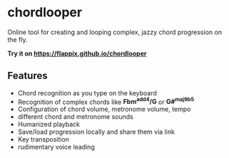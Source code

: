 
# chordlooper

Online tool for creating and looping complex, jazzy chord progression on the fly.

**Try it on https://flappix.github.io/chordlooper**

## Features
- Chord recognition as you type on the keyboard
- Recognition of complex chords like **Fbm<sup>add4</sup>/G** or **G#<sup>maj9b5</sup>**
- Configuration of chord volume, metronome volume, tempo
- different chord and metronome sounds
- Humanized playback
- Save/load progression locally and share them via link
- Key transposition
- rudimentary voice leading
